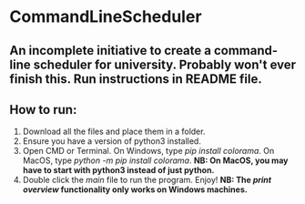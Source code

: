 # CommandLineScheduler
## An incomplete initiative to create a command-line scheduler for university. Probably won't ever finish this. Run instructions in README file.

## How to run:
1. Download all the files and place them in a folder.
2. Ensure you have a version of python3 installed.
3. Open CMD or Terminal. On Windows, type _pip install colorama_. On MacOS, type _python -m pip install colorama_.
**NB: On MacOS, you may have to start with python3 instead of just python.**
4. Double click the _main_ file to run the program. Enjoy!
**NB: The _print overview_ functionality only works on Windows machines.**
